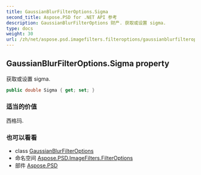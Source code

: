 ```yaml
---
title: GaussianBlurFilterOptions.Sigma
second_title: Aspose.PSD for .NET API 参考
description: GaussianBlurFilterOptions 财产. 获取或设置 sigma.
type: docs
weight: 30
url: /zh/net/aspose.psd.imagefilters.filteroptions/gaussianblurfilteroptions/sigma/
---
```

## GaussianBlurFilterOptions.Sigma property

获取或设置 sigma.

```csharp
public double Sigma { get; set; }
```

### 适当的价值

西格玛.

### 也可以看看

* class [GaussianBlurFilterOptions](../)
* 命名空间 [Aspose.PSD.ImageFilters.FilterOptions](../../gaussianblurfilteroptions/)
* 部件 [Aspose.PSD](../../../)


